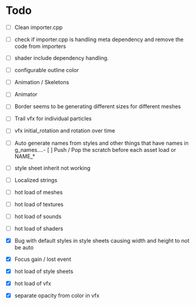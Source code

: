 # Todo

- [ ] Clean importer.cpp
- [ ] check if importer.cpp is handling meta dependency and remove the code from importers
- [ ] shader include dependency handling.
- [ ] configurable outline color
- [ ] Animation / Skeletons
- [ ] Animator
- [ ] Border seems to be generating different sizes for different meshes
- [ ] Trail vfx for individual particles
- [ ] vfx initial_rotation and rotation over time
- [ ] Auto generate names from styles and other things that have names in g_names....- [ ] Push / Pop the scratch before each asset load or NAME_*
- [ ] style sheet inherit not working
- [ ] Localized strings
- [ ] hot load of meshes
- [ ] hot load of textures
- [ ] hot load of sounds
- [ ] hot load of shaders

- [X] Bug with default styles in style sheets causing width and height to not be auto
- [X] Focus gain / lost event
- [X] hot load of style sheets
- [X] hot load of vfx
- [X] separate opacity from color in vfx
